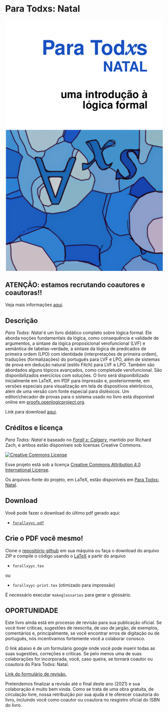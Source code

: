 # Para Todxs: Natal

![Book Cover](https://raw.githubusercontent.com/Grupo-de-Estudos-em-Logica-da-UFRN/Para-Todxs-Natal/main/assets/forallx-cover-readme_md.png)
## ATENÇÃO: estamos recrutando coautores e coautoras!!
Veja mais informações [aqui](#oportunidade).

## Descrição

_Para Todxs: Natal_ é um livro didático completo sobre lógica formal.
 Ele aborda noções fundamentais da lógica, como consequência e validade 
de argumentos, a sintaxe da lógica proposicional verofuncional (LVF) e 
semântica de tabelas-verdade, a sintaxe da lógica de predicados de primeira 
ordem (LPO) com identidade (interpretações de primeira ordem), traduções 
(formalizações) do português para LVF e LPO, além de sistemas de prova em 
dedução natural (estilo Fitch) para LVF e LPO. Também são abordados alguns 
tópicos avançados, como completude verofuncional. São disponibilizados exercícios 
com soluções. O livro será disponibilizado inicialmente em LaTeX, em PDF para 
impressão e, posteriormente, em versões especiais para visualização em tela de 
dispositivos eletrônicos, além de uma versão com fonte especial para disléxicos. 
Um editor/checador de provas para o sistema usado no livro está disponível online 
em [proofs.openlogicproject.org](http://proofs.openlogicproject.org/).

Link para download [aqui](#download).

## Créditos e licença

_Para Todxs: Natal_ é baseado no [_Forall x:
Calgary_](https://github.com/rzach/forallx-yyc), mantido por 
Richard Zach, e ambos estão disponíveis sob licensas Creative Commons.

[![Creative Commons License](https://i.creativecommons.org/l/by/4.0/88x31.png)](http://creativecommons.org/licenses/by/4.0/)

Esse projeto está sob a licença [Creative Commons Attribution 4.0 International License](http://creativecommons.org/licenses/by/4.0/).

Os arquivos-fonte do projeto, em LaTeX, estão disponíveis em [Para Todxs: Natal](https://github.com/Grupo-de-Estudos-em-Logica-da-UFRN/Para-Todxs-Natal).

## Download

Vovê pode fazer o download do último pdf gerado aqui:

  - [`forallxyyc.pdf`](https://github.com/Grupo-de-Estudos-em-Logica-da-UFRN/Para-Todxs-Natal/blob/main/forallxyyc.pdf)

## Crie o PDF você mesmo!

Clone o [repositório github](https://github.com/Grupo-de-Estudos-em-Logica-da-UFRN/Para-Todxs-Natal) em sua máquina 
ou faça o download do arquivo ZIP e compile o código usando o [LaTeX](http://www.latex-project.org/) a partir do arquivo

  - `forallxyyc.tex`

ou

  -  `forallxyyc-print.tex` (otimizado para impressão)

É necessário executar `makeglossaries` para gerar o glossário.

## OPORTUNIDADE

Este livro ainda está em processo de revisão para sua publicação oficial. Se você tiver críticas,
 sugestões de reescrita, de uso de jargão, de exemplos, comentários e, principalmente, se você encontrar 
 erros de digitação ou de português, nós incentivamos fortemente você a colaborar conosco.

O link abaixo é de um formulário google onde você pode inserir todas as suas sugestões,
correções e críticas. Se pelo menos uma de suas colaborações for incorporada, você, caso queira,
se tornará coautor ou coautora do Para Todxs: Natal.

[Link do formulário de revisão.](https://forms.gle/yd4yH9WAo6TxAiSj8)

Pretendemos finalizar a revisão até o final deste ano (2021) e sua colaboração é muito bem vinda. 
Como se trata de uma obra gratuita, de circulação livre, nossa retribuição por sua ajuda é te oferecer 
coautoria do livro, incluindo você como coautor ou coautora no resgistro oficial do ISBN do livro.

